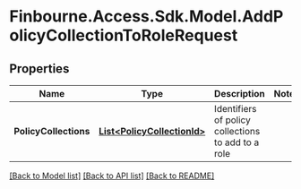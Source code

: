 
# Finbourne.Access.Sdk.Model.AddPolicyCollectionToRoleRequest

## Properties

Name | Type | Description | Notes
------------ | ------------- | ------------- | -------------
**PolicyCollections** | [**List&lt;PolicyCollectionId&gt;**](PolicyCollectionId.md) | Identifiers of policy collections to add to a role | 

[[Back to Model list]](../README.md#documentation-for-models)
[[Back to API list]](../README.md#documentation-for-api-endpoints)
[[Back to README]](../README.md)

